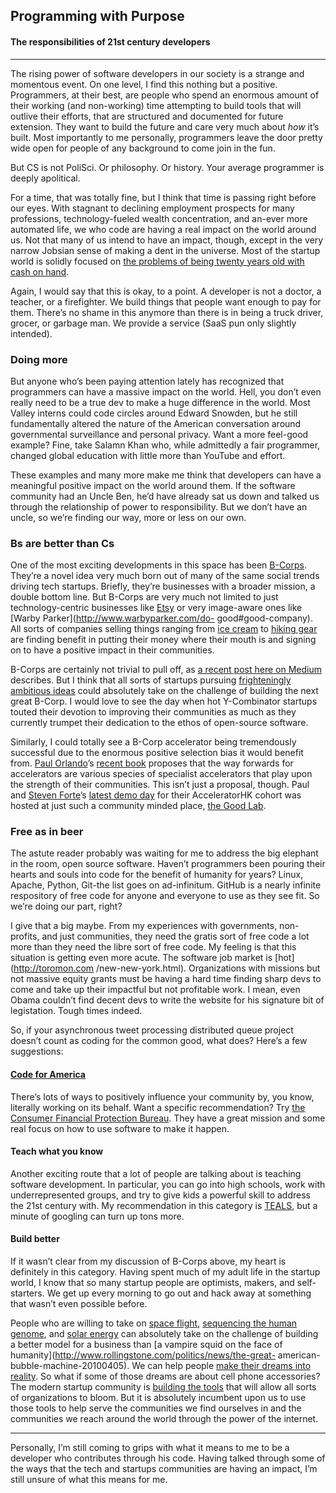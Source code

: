 ## Programming with Purpose

#### The responsibilities of 21st century developers

* * *

The rising power of software developers in our society is a strange and
momentous event. On one level, I find this nothing but a positive.
Programmers, at their best, are people who spend an enormous amount of their
working (and non-working) time attempting to build tools that will outlive
their efforts, that are structured and documented for future extension. They
want to build the future and care very much about _how_ it’s built. Most
importantly to me personally, programmers leave the door pretty wide open for
people of any background to come join in the fun.

But CS is not PoliSci. Or philosophy. Or history. Your average programmer is
deeply apolitical.

For a time, that was totally fine, but I think that time is passing right
before our eyes. With stagnant to declining employment prospects for many
professions, technology-fueled wealth concentration, and an-ever more
automated life, we who code are having a real impact on the world around us.
Not that many of us intend to have an impact, though, except in the very
narrow Jobsian sense of making a dent in the universe. Most of the startup
world is solidly focused on [the problems of being twenty years old with cash
on hand](http://www.newyorker.com/reporting/2013/05/27/130527fa_fact_packer).

Again, I would say that this is okay, to a point. A developer is not a doctor,
a teacher, or a firefighter. We build things that people want enough to pay
for them. There’s no shame in this anymore than there is in being a truck
driver, grocer, or garbage man. We provide a service (SaaS pun only slightly
intended).

### Doing more

But anyone who’s been paying attention lately has recognized that programmers
can have a massive impact on the world. Hell, you don’t even really need to be
a true dev to make a huge difference in the world. Most Valley interns could
code circles around Edward Snowden, but he still fundamentally altered the
nature of the American conversation around governmental surveillance and
personal privacy. Want a more feel-good example? Fine, take Salamn Khan who,
while admittedly a fair programmer, changed global education with little more
than YouTube and effort.

These examples and many more make me think that developers can have a
meaningful positive impact on the world around them. If the software community
had an Uncle Ben, he’d have already sat us down and talked us through the
relationship of power to responsibility. But we don’t have an uncle, so we’re
finding our way, more or less on our own.

### Bs are better than Cs

One of the most exciting developments in this space has been
[B-Corps](https://www.bcorporation.net/). They’re a novel idea very much born
out of many of the same social trends driving tech startups. Briefly, they’re
businesses with a broader mission, a double bottom line. But B-Corps are very
much not limited to just technology-centric businesses like
[Etsy](https://blog.etsy.com/news/2012/etsy-joins-the-b-corporation-movement/)
or very image-aware ones like [Warby Parker](http://www.warbyparker.com/do-
good#good-company). All sorts of companies selling things ranging from [ice
cream](http://www.benjerry.com/about-us/b-corp) to [hiking
gear](http://www.patagonia.com/us/patagonia.go?assetid=68413) are finding
benefit in putting their money where their mouth is and signing on to have a
positive impact in their communities.

B-Corps are certainly not trivial to pull off, as [a recent post here on
Medium](https://medium.com/p/99b92d849f6b) describes. But I think that all
sorts of startups pursuing [frighteningly ambitious
ideas](http://paulgraham.com/ambitious.html) could absolutely take on the
challenge of building the next great B-Corp. I would love to see the day when
hot Y-Combinator startups touted their devotion to improving their communities
as much as they currently trumpet their dedication to the ethos of open-source
software.

Similarly, I could totally see a B-Corp accelerator being tremendously
successful due to the enormous positive selection bias it would benefit from.
[Paul Orlando](http://startupsunplugged.com/)’s [recent
book](https://leanpub.com/StartupSacrilege) proposes that the way forwards for
accelerators are various species of specialist accelerators that play upon the
strength of their communities. This isn’t just a proposal, though. Paul and
[Steven Forte](http://www.stephenforte.net/default.aspx)’s [latest demo
day](http://www.stephenforte.net/AcceleratorHK+Cohort+2+Demo+Day.aspx) for
their AcceleratorHK cohort was hosted at just such a community minded place,
[the Good Lab](http://goodlab.hk/).

### Free as in beer

The astute reader probably was waiting for me to address the big elephant in
the room, open source software. Haven’t programmers been pouring their hearts
and souls into code for the benefit of humanity for years? Linux, Apache,
Python, Git-the list goes on ad-infinitum. GitHub is a nearly infinite
respository of free code for anyone and everyone to use as they see fit. So
we’re doing our part, right?

I give that a big maybe. From my experiences with governments, non-profits,
and just communities, they need the gratis sort of free code a lot more than
they need the libre sort of free code. My feeling is that this situation is
getting even more acute. The software job market is [hot](http://toromon.com
/new-new-york.html). Organizations with missions but not massive equity grants
must be having a hard time finding sharp devs to come and take up their
impactful but not profitable work. I mean, even Obama couldn’t find decent
devs to write the website for his signature bit of legistation. Tough times
indeed.

So, if your asynchronous tweet processing distributed queue project doesn’t
count as coding for the common good, what does? Here’s a few suggestions:

#### [Code for America](http://codeforamerica.org/)

There’s lots of ways to positively influence your community by, you know,
literally working on its behalf. Want a specific recommendation? Try [the
Consumer Financial Protection Bureau](http://www.consumerfinance.gov/). They
have a great mission and some real focus on how to use software to make it
happen.

#### Teach what you know

Another exciting route that a lot of people are talking about is teaching
software development. In particular, you can go into high schools, work with
underrepresented groups, and try to give kids a powerful skill to address the
21st century with. My recommendation in this category is
[TEALS](http://www.tealsk12.org/), but a minute of googling can turn up tons
more.

#### Build better

If it wasn’t clear from my discussion of B-Corps above, my heart is definitely
in this category. Having spent much of my adult life in the startup world, I
know that so many startup people are optimists, makers, and self-starters. We
get up every morning to go out and hack away at something that wasn’t even
possible before.

People who are willing to take on [space flight](http://www.spacex.com/),
[sequencing the human
genome](https://www.lifetechnologies.com/us/en/home/brands/ion-torrent.html),
and [solar energy](https://joinmosaic.com/) can absolutely take on the
challenge of building a better model for a business than [a vampire squid on
the face of humanity](http://www.rollingstone.com/politics/news/the-great-
american-bubble-machine-20100405). We can help people [make their dreams into
reality](https://www.kickstarter.com/). So what if some of those dreams are
about cell phone accessories? The modern startup community is [building the
tools](http://theleanstartup.com/) that will allow all sorts of organizations
to bloom. But it is absolutely incumbent upon us to use those tools to help
serve the communities we find ourselves in and the communities we reach around
the world through the power of the internet.

* * *

Personally, I’m still coming to grips with what it means to me to be a
developer who contributes through his code. Having talked through some of the
ways that the tech and startups communities are having an impact, I’m still
unsure of what this means for me.
